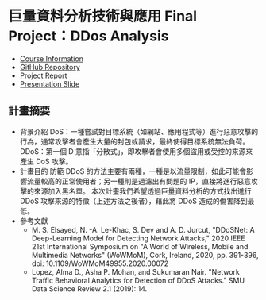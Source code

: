 # 巨量資料分析技術與應用 Final Project：DDos Analysis
- [Course Information](https://timetable.nycu.edu.tw/?r=main/crsoutline&Acy=109&Sem=1&CrsNo=5283&lang=zh-tw)<br>
- [GitHub Repository](https://github.com/WCChang1997/2020-BD_final_project.git)<br>
- [Project Report](巨量資料PJ_report.pdf)<br>
- [Presentation Slide](巨量資料PJ_present.pdf)

## 計畫摘要
- 背景介紹
    DoS：一種嘗試對目標系統（如網站、應用程式等）進行惡意攻擊的行為，通常攻擊者會產生大量的封包或請求，最終使得目標系統無法負荷。
    DDoS：第一個 D 意指「分散式」，即攻擊者會使用多個盜用或受控的來源來產生 DoS 攻擊。
- 計畫目的
    防範 DDoS 的方法主要有兩種，一種是以流量限制，如此可能會影響流量較高的正常使用者；另一種則是過濾出有問題的 IP，直接將進行惡意攻擊的來源加入黑名單。
    本次計畫我們希望透過巨量資料分析的方式找出進行 DDoS 攻擊來源的特徵（上述方法之後者），藉此將 DDoS 造成的傷害降到最低。
- 參考文獻
    - M. S. Elsayed, N. -A. Le-Khac, S. Dev and A. D. Jurcut, "DDoSNet: A Deep-Learning Model for Detecting Network Attacks," 2020 IEEE 21st International Symposium on "A World of Wireless, Mobile and Multimedia Networks" (WoWMoM), Cork, Ireland, 2020, pp. 391-396, doi: 10.1109/WoWMoM49955.2020.00072
    - Lopez, Alma D., Asha P. Mohan, and Sukumaran Nair. "Network Traffic Behavioral Analytics for Detection of DDoS Attacks." SMU Data Science Review 2.1 (2019): 14. 
